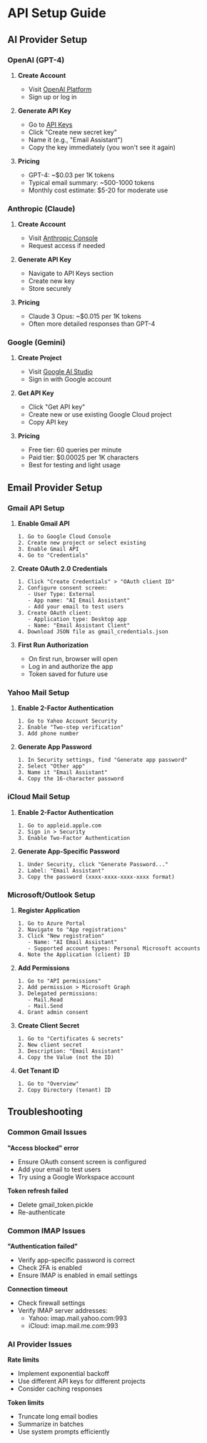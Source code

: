 # API Setup Guide

## AI Provider Setup

### OpenAI (GPT-4)

1. **Create Account**
   - Visit [OpenAI Platform](https://platform.openai.com/)
   - Sign up or log in

2. **Generate API Key**
   - Go to [API Keys](https://platform.openai.com/api-keys)
   - Click "Create new secret key"
   - Name it (e.g., "Email Assistant")
   - Copy the key immediately (you won't see it again)

3. **Pricing**
   - GPT-4: ~$0.03 per 1K tokens
   - Typical email summary: ~500-1000 tokens
   - Monthly cost estimate: $5-20 for moderate use

### Anthropic (Claude)

1. **Create Account**
   - Visit [Anthropic Console](https://console.anthropic.com/)
   - Request access if needed

2. **Generate API Key**
   - Navigate to API Keys section
   - Create new key
   - Store securely

3. **Pricing**
   - Claude 3 Opus: ~$0.015 per 1K tokens
   - Often more detailed responses than GPT-4

### Google (Gemini)

1. **Create Project**
   - Visit [Google AI Studio](https://makersuite.google.com/)
   - Sign in with Google account

2. **Get API Key**
   - Click "Get API key"
   - Create new or use existing Google Cloud project
   - Copy API key

3. **Pricing**
   - Free tier: 60 queries per minute
   - Paid tier: $0.00025 per 1K characters
   - Best for testing and light usage

## Email Provider Setup

### Gmail API Setup

1. **Enable Gmail API**
   ```
   1. Go to Google Cloud Console
   2. Create new project or select existing
   3. Enable Gmail API
   4. Go to "Credentials"
   ```

2. **Create OAuth 2.0 Credentials**
   ```
   1. Click "Create Credentials" > "OAuth client ID"
   2. Configure consent screen:
      - User Type: External
      - App name: "AI Email Assistant"
      - Add your email to test users
   3. Create OAuth client:
      - Application type: Desktop app
      - Name: "Email Assistant Client"
   4. Download JSON file as gmail_credentials.json
   ```

3. **First Run Authorization**
   - On first run, browser will open
   - Log in and authorize the app
   - Token saved for future use

### Yahoo Mail Setup

1. **Enable 2-Factor Authentication**
   ```
   1. Go to Yahoo Account Security
   2. Enable "Two-step verification"
   3. Add phone number
   ```

2. **Generate App Password**
   ```
   1. In Security settings, find "Generate app password"
   2. Select "Other app"
   3. Name it "Email Assistant"
   4. Copy the 16-character password
   ```

### iCloud Mail Setup

1. **Enable 2-Factor Authentication**
   ```
   1. Go to appleid.apple.com
   2. Sign in > Security
   3. Enable Two-Factor Authentication
   ```

2. **Generate App-Specific Password**
   ```
   1. Under Security, click "Generate Password..."
   2. Label: "Email Assistant"
   3. Copy the password (xxxx-xxxx-xxxx-xxxx format)
   ```

### Microsoft/Outlook Setup

1. **Register Application**
   ```
   1. Go to Azure Portal
   2. Navigate to "App registrations"
   3. Click "New registration"
      - Name: "AI Email Assistant"
      - Supported account types: Personal Microsoft accounts
   4. Note the Application (client) ID
   ```

2. **Add Permissions**
   ```
   1. Go to "API permissions"
   2. Add permission > Microsoft Graph
   3. Delegated permissions:
      - Mail.Read
      - Mail.Send
   4. Grant admin consent
   ```

3. **Create Client Secret**
   ```
   1. Go to "Certificates & secrets"
   2. New client secret
   3. Description: "Email Assistant"
   4. Copy the Value (not the ID)
   ```

4. **Get Tenant ID**
   ```
   1. Go to "Overview"
   2. Copy Directory (tenant) ID
   ```

## Troubleshooting

### Common Gmail Issues

**"Access blocked" error**
- Ensure OAuth consent screen is configured
- Add your email to test users
- Try using a Google Workspace account

**Token refresh failed**
- Delete gmail_token.pickle
- Re-authenticate

### Common IMAP Issues

**"Authentication failed"**
- Verify app-specific password is correct
- Check 2FA is enabled
- Ensure IMAP is enabled in email settings

**Connection timeout**
- Check firewall settings
- Verify IMAP server addresses:
  - Yahoo: imap.mail.yahoo.com:993
  - iCloud: imap.mail.me.com:993

### AI Provider Issues

**Rate limits**
- Implement exponential backoff
- Use different API keys for different projects
- Consider caching responses

**Token limits**
- Truncate long email bodies
- Summarize in batches
- Use system prompts efficiently